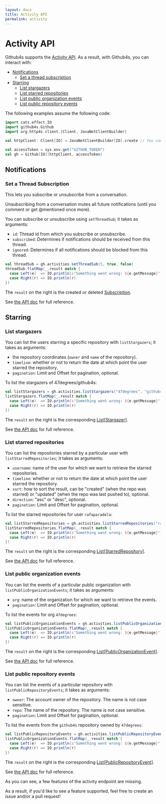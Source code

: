 ```yaml
---
layout: docs
title: Activity API
permalink: activity
---
```


# Activity API

Github4s supports the [Activity API](https://developer.github.com/v3/activity/). As a result,
with Github4s, you can interact with:

- [Notifications](#notifications)
  - [Set a thread subscription](#set-a-thread-subscription)
- [Starring](#starring)
  - [List stargazers](#list-stargazers)
  - [List starred repositories](#list-starred-repositories)
  - [List public organization events](#list-public-organization-events)
  - [List public repository events](#list-public-repository-events)


The following examples assume the following code:

```scala mdoc:silent
import cats.effect.IO
import github4s.Github
import org.http4s.client.{Client, JavaNetClientBuilder}

val httpClient: Client[IO] = JavaNetClientBuilder[IO].create // You can use any http4s backend

val accessToken = sys.env.get("GITHUB_TOKEN")
val gh = Github[IO](httpClient, accessToken)
```

## Notifications

### Set a Thread Subscription

This lets you subscribe or unsubscribe from a conversation.

Unsubscribing from a conversation mutes all future notifications (until you comment or get @mentioned once more).

You can subscribe or unsubscribe using `setThreadSub`; it takes as arguments:

- `id`: Thread id from which you subscribe or unsubscribe.
- `subscribed`: Determines if notifications should be received from this thread.
- `ignored`: Determines if all notifications should be blocked from this thread.

```scala mdoc:compile-only
val threadSub = gh.activities.setThreadSub(5, true, false)
threadSub.flatMap(_.result match {
  case Left(e)  => IO.println(s"Something went wrong: ${e.getMessage}")
  case Right(r) => IO.println(r)
})
```

The `result` on the right is the created or deleted [Subscription][activity-scala].

See [the API doc](https://developer.github.com/v3/activity/notifications/#set-a-thread-subscription) for full reference.

## Starring

### List stargazers

You can list the users starring a specific repository with `listStargazers`; it takes as arguments:

- the repository coordinates (`owner` and `name` of the repository).
- `timeline`: whether or not to return the date at which point the user starred the repository.
- `pagination`: Limit and Offset for pagination, optional.

To list the stargazers of 47degrees/github4s:

```scala mdoc:compile-only
val listStargazers = gh.activities.listStargazers("47degrees", "github4s", true)
listStargazers.flatMap(_.result match {
  case Left(e)  => IO.println(s"Something went wrong: ${e.getMessage}")
  case Right(r) => IO.println(r)
})
```

The `result` on the right is the corresponding [List[Stargazer]][activity-scala].

See [the API doc](https://developer.github.com/v3/activity/starring/#list-stargazers) for full
reference.

### List starred repositories

You can list the repositories starred by a particular user with `listStarredRepositories`; it takes
as arguments:

- `username`: name of the user for which we want to retrieve the starred repositories.
- `timeline`: whether or not to return the date at which point the user starred the repository.
- `sort`: how to sort the result, can be "created" (when the repo was starred) or "updated" (when
the repo was last pushed to), optional.
- `direction`: "asc" or "desc", optional.
- `pagination`: Limit and Offset for pagination, optional.

To list the starred repositories for user `rafaparadela`:

```scala mdoc:compile-only
val listStarredRepositories = gh.activities.listStarredRepositories("rafaparadela", true)
listStarredRepositories.flatMap(_.result match {
  case Left(e)  => IO.println(s"Something went wrong: ${e.getMessage}")
  case Right(r) => IO.println(r)
})
```

The `result` on the right is the corresponding [List[StarredRepository]][activity-scala].

See [the API doc](https://developer.github.com/v3/activity/starring/#list-repositories-being-starred)
for full reference.

### List public organization events

You can list the events of a particular public organization with `listPublicOrganizationEvents`; it takes
as arguments:

- `org`: name of the organization for which we want to retrieve the events.
- `pagination`: Limit and Offset for pagination, optional.

To list the events for org `47degrees`:

```scala mdoc:compile-only
val listPublicOrganizationEvents = gh.activities.listPublicOrganizationEvents("47degrees")
listPublicOrganizationEvents.flatMap(_.result match {
  case Left(e)  => IO.println(s"Something went wrong: ${e.getMessage}")
  case Right(r) => IO.println(r)
})
```

The `result` on the right is the corresponding [List[PublicOrganizationEvent]][activity-scala].

See [the API doc](https://docs.github.com/en/rest/activity/events#list-public-organization-events)
for full reference.

### List public repository events

You can list the events of a particular repository with `listPublicRepositoryEvents`; it takes
as arguments:

- `owner`: The account owner of the repository. The name is not case sensitive.
- `repo`: The name of the repository. The name is not case sensitive.
- `pagination`: Limit and Offset for pagination, optional.

To list the events from the `github4s` repository owned by `47degrees`:

```scala mdoc:compile-only
val listPublicRepositoryEvents = gh.activities.listPublicRepositoryEvents("47degrees", "github4s")
listPublicOrganizationEvents.flatMap(_.result match {
  case Left(e)  => IO.println(s"Something went wrong: ${e.getMessage}")
  case Right(r) => IO.println(r)
})
```

The `result` on the right is the corresponding [List[PublicRepositoryEvent]][activity-scala].

See [the API doc](https://docs.github.com/en/rest/activity/events#list-repository-events)
for full reference.

As you can see, a few features of the activity endpoint are missing.

As a result, if you'd like to see a feature supported, feel free to create an issue and/or a pull request!

[activity-scala]: https://github.com/47degrees/github4s/blob/main/github4s/shared/src/main/scala/github4s/domain/Activity.scala
